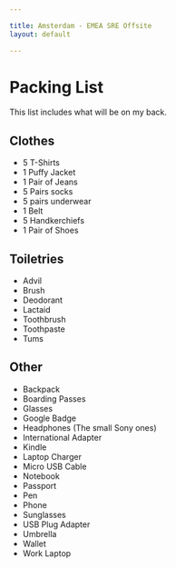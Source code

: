 ```yaml
---

title: Amsterdam - EMEA SRE Offsite
layout: default

---
```


# Packing List

This list includes what will be on my back.

## Clothes

 * 5 T-Shirts
 * 1 Puffy Jacket
 * 1 Pair of Jeans
 * 5 Pairs socks
 * 5 pairs underwear
 * 1 Belt
 * 5 Handkerchiefs
 * 1 Pair of Shoes

## Toiletries

 * Advil
 * Brush
 * Deodorant
 * Lactaid
 * Toothbrush
 * Toothpaste
 * Tums

## Other

 * Backpack
 * Boarding Passes
 * Glasses
 * Google Badge
 * Headphones (The small Sony ones)
 * International Adapter
 * Kindle
 * Laptop Charger
 * Micro USB Cable
 * Notebook
 * Passport
 * Pen
 * Phone
 * Sunglasses
 * USB Plug Adapter
 * Umbrella
 * Wallet
 * Work Laptop


